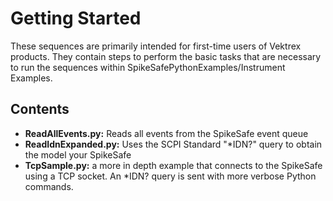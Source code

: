 # Getting Started

These sequences are primarily intended for first-time users of Vektrex products. They contain steps to perform the basic tasks that are necessary to run the sequences within SpikeSafePythonExamples/Instrument Examples.

## Contents

 - **ReadAllEvents.py:** Reads all events from the SpikeSafe event queue
 - **ReadIdnExpanded.py:** Uses the SCPI Standard "*IDN?" query to obtain the model your SpikeSafe
 - **TcpSample.py:** a more in depth example that connects to the SpikeSafe using a TCP socket. An *IDN? query is sent with more verbose Python commands.
